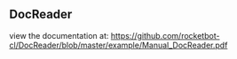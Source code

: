 ## DocReader

 view the documentation at: https://github.com/rocketbot-cl/DocReader/blob/master/example/Manual_DocReader.pdf